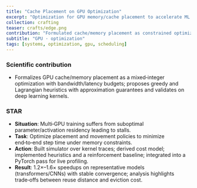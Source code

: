 ```yaml
---
title: "Cache Placement on GPU Optimization"
excerpt: "Optimization for GPU memory/cache placement to accelerate ML workloads.<br/><img src='/images/crafts/edge.png'>"
collection: crafting
teaser: crafts/edge.png
contribution: "Formulated cache/memory placement as constrained optimization; heuristics with provable bounds; empirical speedups."
subtitle: "GPU · optimization"
tags: [systems, optimization, gpu, scheduling]
---
```


### Scientific contribution
- Formalizes GPU cache/memory placement as a mixed‑integer optimization with bandwidth/latency budgets; proposes greedy and Lagrangian heuristics with approximation guarantees and validates on deep learning kernels.

### STAR
- **Situation**: Multi‑GPU training suffers from suboptimal parameter/activation residency leading to stalls.
- **Task**: Optimize placement and movement policies to minimize end‑to‑end step time under memory constraints.
- **Action**: Built simulator over kernel traces; derived cost model; implemented heuristics and a reinforcement baseline; integrated into a PyTorch pass for live profiling.
- **Result**: 1.2×–1.6× speedups on representative models (transformers/CNNs) with stable convergence; analysis highlights trade‑offs between reuse distance and eviction cost.
